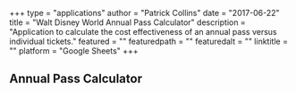 +++
type = "applications"
author = "Patrick Collins"
date = "2017-06-22"
title = "Walt Disney World Annual Pass Calculator"
description = "Application to calculate the cost effectiveness of an annual pass versus individual tickets."
featured = ""
featuredpath = ""
featuredalt = ""
linktitle = ""
platform = "Google Sheets"
+++

## Annual Pass Calculator
